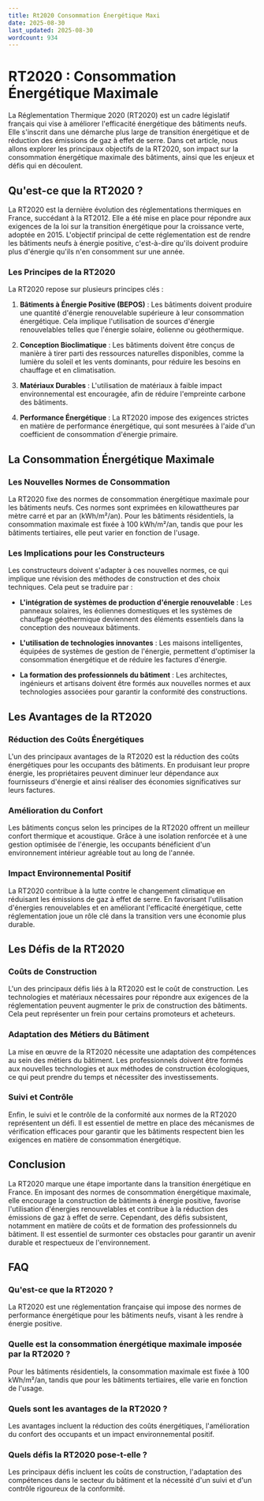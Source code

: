 ```yaml
---
title: Rt2020 Consommation Énergétique Maxi
date: 2025-08-30
last_updated: 2025-08-30
wordcount: 934
---
```


# RT2020 : Consommation Énergétique Maximale

La Réglementation Thermique 2020 (RT2020) est un cadre législatif français qui vise à améliorer l'efficacité énergétique des bâtiments neufs. Elle s'inscrit dans une démarche plus large de transition énergétique et de réduction des émissions de gaz à effet de serre. Dans cet article, nous allons explorer les principaux objectifs de la RT2020, son impact sur la consommation énergétique maximale des bâtiments, ainsi que les enjeux et défis qui en découlent.

## Qu'est-ce que la RT2020 ?

La RT2020 est la dernière évolution des réglementations thermiques en France, succédant à la RT2012. Elle a été mise en place pour répondre aux exigences de la loi sur la transition énergétique pour la croissance verte, adoptée en 2015. L'objectif principal de cette réglementation est de rendre les bâtiments neufs à énergie positive, c'est-à-dire qu'ils doivent produire plus d'énergie qu'ils n'en consomment sur une année.

### Les Principes de la RT2020

La RT2020 repose sur plusieurs principes clés :

1. **Bâtiments à Énergie Positive (BEPOS)** : Les bâtiments doivent produire une quantité d'énergie renouvelable supérieure à leur consommation énergétique. Cela implique l'utilisation de sources d'énergie renouvelables telles que l'énergie solaire, éolienne ou géothermique.

2. **Conception Bioclimatique** : Les bâtiments doivent être conçus de manière à tirer parti des ressources naturelles disponibles, comme la lumière du soleil et les vents dominants, pour réduire les besoins en chauffage et en climatisation.

3. **Matériaux Durables** : L'utilisation de matériaux à faible impact environnemental est encouragée, afin de réduire l'empreinte carbone des bâtiments.

4. **Performance Énergétique** : La RT2020 impose des exigences strictes en matière de performance énergétique, qui sont mesurées à l'aide d'un coefficient de consommation d'énergie primaire.

## La Consommation Énergétique Maximale

### Les Nouvelles Normes de Consommation

La RT2020 fixe des normes de consommation énergétique maximale pour les bâtiments neufs. Ces normes sont exprimées en kilowattheures par mètre carré et par an (kWh/m²/an). Pour les bâtiments résidentiels, la consommation maximale est fixée à 100 kWh/m²/an, tandis que pour les bâtiments tertiaires, elle peut varier en fonction de l'usage.

### Les Implications pour les Constructeurs

Les constructeurs doivent s'adapter à ces nouvelles normes, ce qui implique une révision des méthodes de construction et des choix techniques. Cela peut se traduire par :

- **L'intégration de systèmes de production d'énergie renouvelable** : Les panneaux solaires, les éoliennes domestiques et les systèmes de chauffage géothermique deviennent des éléments essentiels dans la conception des nouveaux bâtiments.

- **L'utilisation de technologies innovantes** : Les maisons intelligentes, équipées de systèmes de gestion de l'énergie, permettent d'optimiser la consommation énergétique et de réduire les factures d'énergie.

- **La formation des professionnels du bâtiment** : Les architectes, ingénieurs et artisans doivent être formés aux nouvelles normes et aux technologies associées pour garantir la conformité des constructions.

## Les Avantages de la RT2020

### Réduction des Coûts Énergétiques

L'un des principaux avantages de la RT2020 est la réduction des coûts énergétiques pour les occupants des bâtiments. En produisant leur propre énergie, les propriétaires peuvent diminuer leur dépendance aux fournisseurs d'énergie et ainsi réaliser des économies significatives sur leurs factures.

### Amélioration du Confort

Les bâtiments conçus selon les principes de la RT2020 offrent un meilleur confort thermique et acoustique. Grâce à une isolation renforcée et à une gestion optimisée de l'énergie, les occupants bénéficient d'un environnement intérieur agréable tout au long de l'année.

### Impact Environnemental Positif

La RT2020 contribue à la lutte contre le changement climatique en réduisant les émissions de gaz à effet de serre. En favorisant l'utilisation d'énergies renouvelables et en améliorant l'efficacité énergétique, cette réglementation joue un rôle clé dans la transition vers une économie plus durable.

## Les Défis de la RT2020

### Coûts de Construction

L'un des principaux défis liés à la RT2020 est le coût de construction. Les technologies et matériaux nécessaires pour répondre aux exigences de la réglementation peuvent augmenter le prix de construction des bâtiments. Cela peut représenter un frein pour certains promoteurs et acheteurs.

### Adaptation des Métiers du Bâtiment

La mise en œuvre de la RT2020 nécessite une adaptation des compétences au sein des métiers du bâtiment. Les professionnels doivent être formés aux nouvelles technologies et aux méthodes de construction écologiques, ce qui peut prendre du temps et nécessiter des investissements.

### Suivi et Contrôle

Enfin, le suivi et le contrôle de la conformité aux normes de la RT2020 représentent un défi. Il est essentiel de mettre en place des mécanismes de vérification efficaces pour garantir que les bâtiments respectent bien les exigences en matière de consommation énergétique.

## Conclusion

La RT2020 marque une étape importante dans la transition énergétique en France. En imposant des normes de consommation énergétique maximale, elle encourage la construction de bâtiments à énergie positive, favorise l'utilisation d'énergies renouvelables et contribue à la réduction des émissions de gaz à effet de serre. Cependant, des défis subsistent, notamment en matière de coûts et de formation des professionnels du bâtiment. Il est essentiel de surmonter ces obstacles pour garantir un avenir durable et respectueux de l'environnement.

## FAQ

### Qu'est-ce que la RT2020 ?

La RT2020 est une réglementation française qui impose des normes de performance énergétique pour les bâtiments neufs, visant à les rendre à énergie positive.

### Quelle est la consommation énergétique maximale imposée par la RT2020 ?

Pour les bâtiments résidentiels, la consommation maximale est fixée à 100 kWh/m²/an, tandis que pour les bâtiments tertiaires, elle varie en fonction de l'usage.

### Quels sont les avantages de la RT2020 ?

Les avantages incluent la réduction des coûts énergétiques, l'amélioration du confort des occupants et un impact environnemental positif.

### Quels défis la RT2020 pose-t-elle ?

Les principaux défis incluent les coûts de construction, l'adaptation des compétences dans le secteur du bâtiment et la nécessité d'un suivi et d'un contrôle rigoureux de la conformité.
